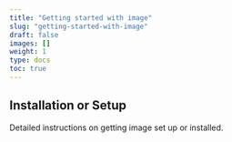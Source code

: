 ```yaml
---
title: "Getting started with image"
slug: "getting-started-with-image"
draft: false
images: []
weight: 1
type: docs
toc: true
---
```


## Installation or Setup
Detailed instructions on getting image set up or installed.

